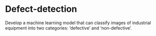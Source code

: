 # Defect-detection
Develop a machine learning model that can classify images of industrial equipment into two categories: ‘defective’ and ‘non-defective’.
